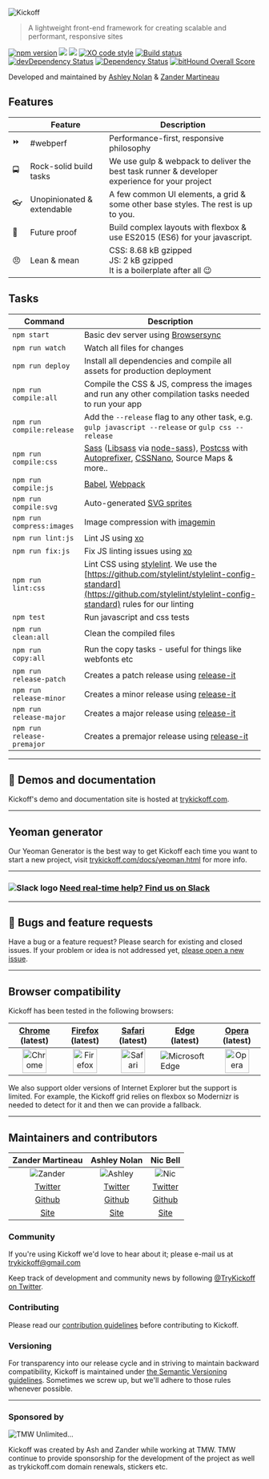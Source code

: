 ![Kickoff](http://i.imgur.com/bfMlVwe.jpg)

> A lightweight front-end framework for creating scalable and performant, responsive sites

[![npm version](https://img.shields.io/npm/v/@kickoff/utils.scss.svg?style=flat-square)](https://www.npmjs.com/package/@kickoff/utils.scss)
![](https://img.shields.io/badge/css-.scss-ff69b4.svg?style=flat-square) ![](https://img.shields.io/badge/javascript-ES6-ffb400.svg?style=flat-square)  [![XO code style](https://img.shields.io/badge/code_style-XO-5ed9c7.svg?style=flat-square)](https://github.com/sindresorhus/xo)
[![Build status](https://ci.appveyor.com/api/projects/status/g699smb2tsoakc8k?svg=true)](https://ci.appveyor.com/project/mrmartineau/kickoff)
[![devDependency Status](https://david-dm.org/trykickoff/kickoff/dev-status.svg)](https://david-dm.org/trykickoff/kickoff#info=devDependencies) [![Dependency Status](https://dependencyci.com/github/TryKickoff/kickoff/badge)](https://dependencyci.com/github/TryKickoff/kickoff) [![bitHound Overall Score](https://www.bithound.io/github/TryKickoff/kickoff/badges/score.svg)](https://www.bithound.io/github/TryKickoff/kickoff)

Developed and maintained by [Ashley Nolan](https://github.com/ashleynolan) & [Zander Martineau](https://github.com/mrmartineau)

## Features
|                	| Feature                    	| Description                                                                                   	|
|----------------	|----------------------------	|-----------------------------------------------------------------------------------------------	|
| :fast_forward: 	| #webperf                   	| Performance-first, responsive philosophy                                                      	|
| :oncoming_bus: 	| Rock-solid build tasks     	| We use gulp & webpack to deliver the best task runner & developer experience for your project 	|
| :eyeglasses:   	| Unopinionated & extendable 	| A few common UI elements, a grid & some other base styles. The rest is up to you.             	|
| :crystal_ball: 	| Future proof               	| Build complex layouts with flexbox & use ES2015 (ES6) for your javascript.                                                  	|
| :angry:        	| Lean & mean                	| CSS: 8.68 kB gzipped<br> JS: 2 kB gzipped<br> It is a boilerplate after all :wink:                 	|

## Tasks
| Command | Description |
|----------------------------|---------------------------------------------------------------------------------------------------------------------------------------------------------------------------------------------------------------------------------------------------------------------------------------------|
| `npm start` | Basic dev server using [Browsersync](http://www.browsersync.io/) |
| `npm run watch` | Watch all files for changes |
| `npm run deploy` | Install all dependencies and compile all assets for production deployment |
| `npm run compile:all` | Compile the CSS & JS, compress the images and run any other compilation tasks needed to run your app |
| `npm run compile:release` | Add the `--release` flag to any other task, e.g. `gulp javascript --release` or `gulp css --release` |
| `npm run compile:css` | [Sass](http://sass-lang.com/) ([Libsass](http://sass-lang.com/libsass) via [node-sass](https://github.com/sass/node-sass)), [Postcss](http://postcss.org/) with [Autoprefixer](https://github.com/postcss/autoprefixer), [CSSNano](https://github.com/ben-eb/cssnano), Source Maps & more.. |
| `npm run compile:js` | [Babel](http://babeljs.io/), [Webpack](http://webpack.github.io/) |
| `npm run compile:svg` | Auto-generated [SVG sprites](https://github.com/w0rm/gulp-svgstore) |
| `npm run compress:images` | Image compression with [imagemin](https://www.npmjs.com/package/gulp-imagemin) |
| `npm run lint:js` | Lint JS using [xo](https://github.com/sindresorhus/xo) |
| `npm run fix:js` | Fix JS linting issues using [xo](https://github.com/sindresorhus/xo) |
| `npm run lint:css` | Lint CSS using [stylelint](https://github.com/stylelint/stylelint). We use the [https://github.com/stylelint/stylelint-config-standard](https://github.com/stylelint/stylelint-config-standard) rules for our linting |
| `npm test` | Run javascript and css tests |
| `npm run clean:all` | Clean the compiled files |
| `npm run copy:all` | Run the copy tasks - useful for things like webfonts etc |
| `npm run release-patch` | Creates a patch release using [release-it](https://github.com/webpro/release-it) |
| `npm run release-minor` | Creates a minor release using [release-it](https://github.com/webpro/release-it) |
| `npm run release-major` | Creates a major release using [release-it](https://github.com/webpro/release-it) |
| `npm run release-premajor` | Creates a premajor release using [release-it](https://github.com/webpro/release-it) |

---

## :memo: Demos and documentation
Kickoff's demo and documentation site is hosted at [trykickoff.com](http://trykickoff.com/).

---

## Yeoman generator
Our Yeoman Generator is the best way to get Kickoff each time you want to start a new project, visit [trykickoff.com/docs/yeoman.html](http://trykickoff.com/learn/yeoman.html) for more info.

---

### ![Slack logo](http://i.imgur.com/1LNs3Q6.png?1) [Need real-time help? Find us on Slack](https://slackin-trykickoff.herokuapp.com/)

---

## :bug: Bugs and feature requests
Have a bug or a feature request? Please search for existing and closed issues. If your problem or idea is not addressed yet, [please open a new issue](https://github.com/TryKickoff/kickoff/issues/new).

---

## Browser compatibility
Kickoff has been tested in the following browsers:

| [Chrome](https://www.google.com/chrome/) (latest) | [Firefox](https://www.mozilla.org/en-GB/firefox/new/) (latest) | [Safari](https://www.apple.com/safari/) (latest) | [Edge](http://www.microsoft.com/en-us/windows/microsoft-edge) (latest) | [Opera](https://www.opera.com/) (latest) |
|:----------------------------------------------------------------------------------------------------------------------------:|:-------------------------------------------------------------------------------------------------------------------------------:|:----------------------------------------------------------------------------------------------------------------------------:|------------------------------------------------------------------------|:-------------------------------------------------------------------------------------------------------------------------:|
| <img src="https://raw.githubusercontent.com/alrra/browser-logos/master/src/chrome/chrome_64x64.png" width="48" alt="Chrome"> | <img src="https://raw.githubusercontent.com/alrra/browser-logos/master/src/firefox/firefox_64x64.png" width="48" alt="Firefox"> | <img src="https://raw.githubusercontent.com/alrra/browser-logos/master/src/safari/safari_64x64.png" width="48" alt="Safari"> | <img src="https://raw.githubusercontent.com/alrra/browser-logos/master/src/edge/edge_64x64.png" alt="Microsoft Edge"> | <img src="https://raw.githubusercontent.com/alrra/browser-logos/master/src/opera/opera_64x64.png" width="48" alt="Opera"> |

We also support older versions of Internet Explorer but the support is limited. For example, the Kickoff grid relies on flexbox so Modernizr is needed to detect for it and then we can provide a fallback.

---

## Maintainers and contributors
| Zander Martineau | Ashley Nolan | Nic Bell |
|:-------------------------------------------------------------------:|:--------------------------------------------------------------------:|:-----------------------------------------------------------------:|
| ![Zander](https://avatars0.githubusercontent.com/u/64883?v=3&s=100) | ![Ashley](https://avatars3.githubusercontent.com/u/805184?v=3&s=100) | ![Nic](https://avatars3.githubusercontent.com/u/151842?v=3&s=100) |
| [Twitter](http://twitter.com/mrmartineau) | [Twitter](http://twitter.com/AshNolan_) | [Twitter](http://twitter.com/nicbell) |
| [Github](https://github.com/mrmartineau/) | [Github](https://github.com/ashleynolan) | [Github](https://github.com/nicbell/) |
| [Site](http://zander.wtf) | [Site](http://ashleynolan.co.uk) | [Site](http://nicbell.net) |

### Community
If you're using Kickoff we'd love to hear about it; please e-mail us at trykickoff@gmail.com

Keep track of development and community news by following [@TryKickoff on Twitter](http://twitter.com/TryKickoff).

### Contributing
Please read our [contribution guidelines](https://github.com/TryKickoff/kickoff/wiki/Contributing-to-Kickoff) before contributing to Kickoff.

### Versioning
For transparency into our release cycle and in striving to maintain backward compatibility, Kickoff is maintained under [the Semantic Versioning guidelines](http://semver.org/). Sometimes we screw up, but we'll adhere to those rules whenever possible.

---

### Sponsored by
![TMW Unlimited...](http://i.imgur.com/KIUIgi8.png?1)

Kickoff was created by Ash and Zander while working at TMW. TMW continue to provide sponsorship for the development of the project as well as trykickoff.com domain renewals, stickers etc.
